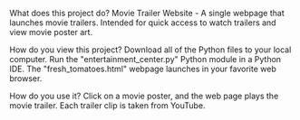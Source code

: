 What does this project do?
Movie Trailer Website - A single webpage that launches movie trailers. Intended for quick access to watch trailers and view movie poster art.

How do you view this project?
Download all of the Python files to your local computer. Run the "entertainment_center.py" Python module in a Python IDE. The "fresh_tomatoes.html" webpage launches in your favorite web browser. 

How do you use it?
Click on a movie poster, and the web page plays the movie trailer. Each trailer clip is taken from YouTube.